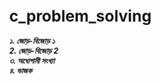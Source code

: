 # c_problem_solving

<!-- Book Name: ৫২টি প্রোগ্রামিং সমস্যা ও সমাধান -->

**_১. জোড়-বিজোড় ১_** <br/>
**_2. জোড়-বিজোড় 2_** <br/>
**_৩. অধোগামী সংখ্যা_** <br/>
**_৪. ভাজক_** <br/>

